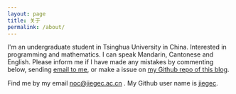 ```yaml
---
layout: page
title: 关于
permalink: /about/
---
```


I'm an undergraduate student in Tsinghua University in China. Interested in programming and mathematics. I can speak Mandarin, Cantonese and English. Please inform me if I have made any mistakes by commenting below, sending [email to me](mailto:jiegec@qq.com), or make a issue on [my Github repo of this blog](https://github.com/jiegec/jiegec.github.io/issues).

Find me by my email noc@jiegec.ac.cn . My Github user name is [jiegec](https://github.com/jiegec).
